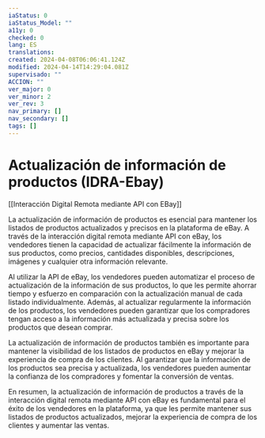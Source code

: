 ```yaml
---
iaStatus: 0
iaStatus_Model: ""
a11y: 0
checked: 0
lang: ES
translations: 
created: 2024-04-08T06:06:41.124Z
modified: 2024-04-14T14:29:04.081Z
supervisado: ""
ACCION: ""
ver_major: 0
ver_minor: 2
ver_rev: 3
nav_primary: []
nav_secondary: []
tags: []
---
```

# Actualización de información de productos (IDRA-Ebay)

[[Interacción Digital Remota mediante API con EBay]]

La actualización de información de productos es esencial para mantener los listados de productos actualizados y precisos en la plataforma de eBay. A través de la interacción digital remota mediante API con eBay, los vendedores tienen la capacidad de actualizar fácilmente la información de sus productos, como precios, cantidades disponibles, descripciones, imágenes y cualquier otra información relevante.

Al utilizar la API de eBay, los vendedores pueden automatizar el proceso de actualización de la información de sus productos, lo que les permite ahorrar tiempo y esfuerzo en comparación con la actualización manual de cada listado individualmente. Además, al actualizar regularmente la información de los productos, los vendedores pueden garantizar que los compradores tengan acceso a la información más actualizada y precisa sobre los productos que desean comprar.

La actualización de información de productos también es importante para mantener la visibilidad de los listados de productos en eBay y mejorar la experiencia de compra de los clientes. Al garantizar que la información de los productos sea precisa y actualizada, los vendedores pueden aumentar la confianza de los compradores y fomentar la conversión de ventas.

En resumen, la actualización de información de productos a través de la interacción digital remota mediante API con eBay es fundamental para el éxito de los vendedores en la plataforma, ya que les permite mantener sus listados de productos actualizados, mejorar la experiencia de compra de los clientes y aumentar las ventas.
